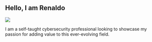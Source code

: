 ## Hello, I am Renaldo
<a href="https://linkedin.com"><img src="https://linkedin.com/in/renaldo-lopez-white-52a4b116a" /></a>

I am a self-taught cybersecurity professional looking to showcase my passion for adding value to this ever-evolving field.
